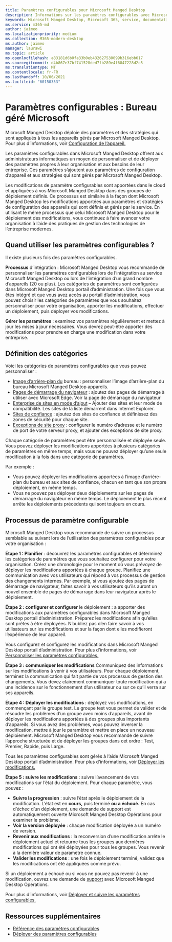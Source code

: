 ```yaml
---
title: Paramètres configurables pour Microsoft Manged Desktop
description: Informations sur les paramètres configurables avec Microsoft Manged Desktop
keywords: Microsoft Manged Desktop, Microsoft 365, service, documentation, paramètres, paramètres configurables
ms.service: m365-md
author: jaimeo
ms.localizationpriority: medium
ms.collection: M365-modern-desktop
ms.author: jaimeo
manager: laurawi
ms.topic: article
ms.openlocfilehash: a83181d6b0fa33b0eb432627530099b316ebb617
ms.sourcegitcommit: d4b867e37bf741528ded7fb289e4f6847228d2c5
ms.translationtype: MT
ms.contentlocale: fr-FR
ms.lasthandoff: 10/06/2021
ms.locfileid: "60150353"
---
```

# <a name="configurable-settings---microsoft-managed-desktop"></a>Paramètres configurables : Bureau géré Microsoft

Microsoft Manged Desktop déploie des paramètres et des stratégies qui sont appliqués à tous les appareils gérés par Microsoft Manged Desktop. Pour plus d’informations, voir [Configuration de l’appareil.](../service-description/device-policies.md)

Les paramètres configurables dans Microsoft Manged Desktop offrent aux administrateurs informatiques un moyen de personnaliser et de déployer des paramètres propres à leur organisation et aux besoins de leur entreprise. Ces paramètres s’ajoutent aux paramètres de configuration d’appareil et aux stratégies qui sont gérés par Microsoft Manged Desktop.  

Les modifications de paramètre configurables sont apportées dans le cloud et appliquées à vos Microsoft Manged Desktop dans des groupes de déploiement définis. Ce processus est similaire à la façon dont Microsoft Manged Desktop les modifications apportées aux paramètres et stratégies de configuration des appareils qui sont définis et gérés par le service. En utilisant le même processus que celui Microsoft Manged Desktop pour le déploiement des modifications, vous continuez à faire avancer votre organisation à l’aide des pratiques de gestion des technologies de l’entreprise modernes.

## <a name="when-to-use-configurable-settings"></a>Quand utiliser les paramètres configurables ?

Il existe plusieurs fois des paramètres configurables. 

**Processus** d’intégration : Microsoft Manged Desktop vous recommande de personnaliser les paramètres configurables lors de l’intégration au service Microsoft Manged Desktop ou lors de l’intégration d’un grand nombre d’appareils (20 ou plus). Les catégories de paramètres sont configurées dans Microsoft Manged Desktop portail d’administration. Une fois que vous êtes intégré et que vous avez accès au portail d’administration, vous pouvez choisir les catégories de paramètres que vous souhaitez personnaliser pour votre organisation, apporter les modifications, effectuer un déploiement, puis déployer vos modifications.

**Gérer les paramètres** : examinez vos paramètres régulièrement et mettez à jour les mises à jour nécessaires. Vous devrez peut-être apporter des modifications pour prendre en charge une modification dans votre entreprise.   

## <a name="setting-categories"></a>Définition des catégories

Voici les catégories de paramètres configurables que vous pouvez personnaliser :
- [Image d’arrière-plan du](config-setting-ref.md#desktop-background-picture) bureau : personnaliser l’image d’arrière-plan du bureau Microsoft Manged Desktop appareils. 
- [Pages de démarrage du navigateur](config-setting-ref.md#browser-start-pages) : ajoutez des pages de démarrage à utiliser avec Microsoft Edge. Voir la page de démarrage du navigateur
- [Enterprise de sites en mode d’ajout](config-setting-ref.md#enterprise-mode-site-list-location) – Ajouter des sites et leur mode de compatibilité. Les sites de la liste démarrent dans Internet Explorer. 
- [Sites de confiance](config-setting-ref.md#trusted-sites) : ajoutez des sites de confiance et définissez des zones de sécurité pour chaque site. 
- [Exceptions de site proxy](config-setting-ref.md#proxy) : configurer le numéro d’adresse et le numéro de port de votre serveur proxy, et ajouter des exceptions de site proxy.

Chaque catégorie de paramètres peut être personnalisée et déployée seule. Vous pouvez déployer les modifications apportées à plusieurs catégories de paramètres en même temps, mais vous ne pouvez déployer qu’une seule modification à la fois dans une catégorie de paramètres.

Par exemple :
- Vous pouvez déployer les modifications apportées à l’image d’arrière-plan du bureau et aux sites de confiance, chacun en tant que son propre déploiement, en même temps. 
- Vous ne pouvez pas déployer deux déploiements sur les pages de démarrage du navigateur en même temps. Le déploiement le plus récent arrête les déploiements précédents qui sont toujours en cours.

## <a name="configurable-setting-process"></a>Processus de paramètre configurable

Microsoft Manged Desktop vous recommande de suivre un processus semblable au suivant lors de l’utilisation des paramètres configurables pour votre organisation :

**Étape 1 : Planifier** : découvrez les paramètres configurables et déterminez les catégories de paramètres que vous souhaitez configurer pour votre organisation. Créez une chronologie pour le moment où vous prévoyez de déployer les modifications apportées à chaque groupe. Planifiez une communication avec vos utilisateurs qui répond à vos processus de gestion des changements internes. Par exemple, si vous ajoutez des pages de démarrage de navigateur, faites savoir à vos utilisateurs qu’ils auront un nouvel ensemble de pages de démarrage dans leur navigateur après le déploiement.  

**Étape 2 : configurer et configurer** le déploiement : a apporter des modifications aux paramètres configurables dans Microsoft Manged Desktop portail d’administration. Préparez les modifications afin qu’elles sont prêtes à être déployées. N’oubliez pas d’en faire savoir à vos utilisateurs sur les modifications et sur la façon dont elles modifieront l’expérience de leur appareil.   

Vous configurez et configurez les modifications dans Microsoft Manged Desktop portail d’administration. Pour plus d’informations, voir [Personnaliser les paramètres configurables.](config-setting-ref.md) 

**Étape 3 : communiquer les modifications** Communiquez des informations sur les modifications à venir à vos utilisateurs. Pour chaque déploiement, terminez la communication qui fait partie de vos processus de gestion des changements. Vous devez clairement communiquer toute modification qui a une incidence sur le fonctionnement d’un utilisateur ou sur ce qu’il verra sur ses appareils.

**Étape 4 : Déployer les modifications** : déployez vos modifications, en commençant par le groupe test. Le groupe test vous permet de valider et de résoudre les problèmes d’un groupe avec moins d’appareils, avant de déployer les modifications apportées à des groupes plus importants d’appareils. Si vous avez des problèmes, vous pouvez inverser la modification, mettre à jour le paramètre et mettre en place un nouveau déploiement. Microsoft Manged Desktop vous recommande de suivre l’approche structurée et de déployer les groupes dans cet ordre : Test, Premier, Rapide, puis Large.   

Tous les paramètres configurables sont gérés à l’aide Microsoft Manged Desktop portail d’administration. Pour plus d’informations, voir [Déployer les modifications.](config-setting-deploy.md) 

**Étape 5 : suivre les modifications** : suivre l’avancement de vos modifications sur l’état du déploiement. Pour chaque paramètre, vous pouvez :
- **Suivre la progression** : suivre l’état après le déploiement de la modification. L’état est en **cours,** puis terminé **ou** **a échoué.** En cas d’échec d’un déploiement, une demande de support est automatiquement ouverte Microsoft Manged Desktop Opérations pour examiner le problème.  
- **Voir la version déployée** : chaque modification déployée a un numéro de version.
- **Revenir aux modifications** : la reconversion d’une modification arrête le déploiement actuel et retourne tous les groupes aux dernières modifications qui ont été déployées pour tous les groupes. Vous revenir à la dernière valeur de paramètre connue.
- **Valider les modifications** : une fois le déploiement terminé, validez que les modifications ont été appliquées comme prévu.  

Si un déploiement a échoué ou si vous ne pouvez pas revenir à une modification, ouvrez une demande de [support](admin-support.md) avec Microsoft Manged Desktop Operations. 

Pour plus d’informations, voir [Déployer et suivre les paramètres configurables.](config-setting-deploy.md)

## <a name="additional-resources"></a>Ressources supplémentaires
- [Référence des paramètres configurables](config-setting-ref.md) 
- [Déployer des paramètres configurables](config-setting-deploy.md) 
